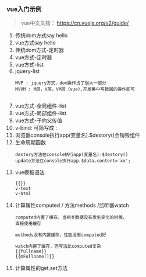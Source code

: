 ### vue入门示例
> vue中文文档：
https://cn.vuejs.org/v2/guide/
1. 传统dom方式say hello
2. vue方式say hello
3. 传统dom方式-定时器
4. vue方式-定时器
5. vue方式-list
6. jquery-list
    ```
    MVP : jquery方式，dom操作占了很大一部分
    MVVM : M层，V层，VM层（vue),开发集中写数据的操作即可
      
   ```
7. vue方式-全局组件-list
8. vue方式-局部组件-list 
9. vue方式-子向父传值 
10. v-bind: 可简写成 :
11. 浏览器console执行app(变量名).$destory()会销毁组件
12. 生命周期函数
    ```
    destory方法在console执行app(变量名).$destory()
    update方法在console执行app.$data.content='xx';
    ```
13. vue模板语法
    ```
    {{}}
    v-text
    v-html
    ```
14. 计算属性computed / 方法methods /监听器watch
    ```
    computed内置了缓存，当相关数据没有发生变化的时候，
    直接使用缓存
    
    methods没有内置缓存，性能没有computed好
    
    watch内置了缓存，但写法比computed复杂
    {{fullname}}
    {{mFullname()}}
    ```
15. 计算属性的get,set方法